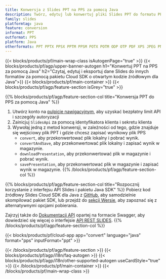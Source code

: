 ```yaml
---
title: Konwersja z Slides PPT na PPS za pomocą Java
description: Twórz, edytuj lub konwertuj pliki Slides PPT do formatu PPS za pomocą interfejsu API REST i pakietu SDK Java o otwartym kodzie źródłowym
family: slides
platformtag: java
feature: conversion
informat: PPT
outformat: PPS
platform: Java
otherformats: PPT PPTX PPSX PPTM PPSM POTX POTM ODP OTP PDF XPS JPEG PNG BMP TIFF SVG HTML SWF HTML5 GIF XAML MD MPEG4
---
```


{{< blocks/products/pf/main-wrap-class isAutogenPage="true" >}}
{{< blocks/products/pf/agp/upper-banner-autogen h1="Konwertuj PPT na PPS za pomocą Java" h2="Czytaj, edytuj i eksportuj dane Slides do innych formatów za pomocą pakietu Cloud SDK o otwartym kodzie źródłowym dla Java">}}
{{< blocks/products/pf/main-container >}}
{{< blocks/products/pf/agp/feature-section isGrey="true" >}}

{{% blocks/products/pf/agp/feature-section-col title="Konwersja PPT do PPS za pomocą Java" %}}
1. Utwórz konto na <a href="https://dashboard.aspose.cloud/">pulpicie nawigacyjnym</a>, aby uzyskać bezpłatny limit API i szczegóły autoryzacji
1. Zainicjuj ```SlidesApi``` za pomocą identyfikatora klienta i sekretu klienta
1. Wywołaj jedną z metod konwersji, w zależności od tego, gdzie znajduje się wejściowy plik PPT i gdzie chcesz zapisać wynikowy plik PPS
    - ```convert```, aby przekonwertować plik lokalny i pobrać wynik.
    - ```convertAndSave```, aby przekonwertować plik lokalny i zapisać wynik w magazynie.
    - ```downloadPresentation```, aby przekonwertować plik w magazynie i pobrać wynik.
    - ```savePresentation```, aby przekonwertować plik w magazynie i zapisać wynik w magazynie.
{{% /blocks/products/pf/agp/feature-section-col %}}

{{% blocks/products/pf/agp/feature-section-col title="Rozpocznij korzystanie z interfejsu API Slides i pakietu Java SDK" %}}
Pobierz kod źródłowy Slides Cloud SDK dla Java z [GitHub](https://github.com/aspose-slides-cloud/aspose-slides-cloud-java), aby samodzielnie skompilować pakiet SDK, lub przejdź do [sekcji Wersje](https://releases.aspose.cloud/), aby zapoznać się z alternatywnymi opcjami pobierania.

Zajrzyj także do [Dokumentacji API](https://apireference.aspose.cloud/slides/) opartej na formacie Swagger, aby dowiedzieć się więcej o interfejsie [API REST SLIDES](https://products.aspose.cloud/slides/curl/).
{{% /blocks/products/pf/agp/feature-section-col %}}

{{< blocks/products/pf/cloud-app app="convert" language="java" format="pps" inputFormat="ppt" >}}

{{< /blocks/products/pf/agp/feature-section >}}
{{< blocks/products/pf/agp/i18n/faq-autogen >}}
{{< blocks/products/pf/agp/i18n/other-supported-autogen useCardStyle="true" >}}
{{< /blocks/products/pf/main-container >}}
{{< /blocks/products/pf/main-wrap-class >}}